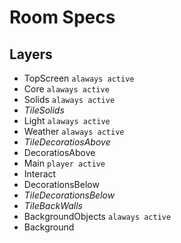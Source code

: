 # Room Specs

## Layers
- TopScreen `alaways active`
- Core `alaways active`
- Solids `alaways active`
- *TileSolids*
- Light `alaways active`
- Weather `alaways active`
- *TileDecoratiosAbove*
- DecoratiosAbove
- Main `player active`
- Interact
- DecorationsBelow
- *TileDecorationsBelow*
- *TileBackWalls*
- BackgroundObjects `alaways active`
- Background